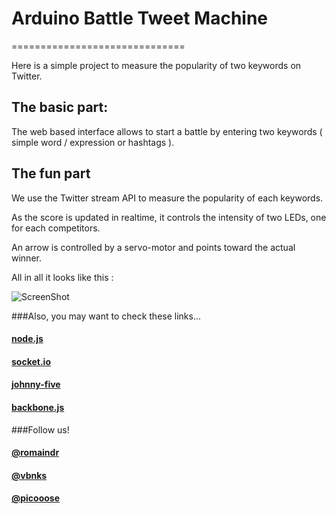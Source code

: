 # Arduino Battle Tweet Machine
==============================

Here is a simple project to measure the popularity of two keywords on Twitter.

## The basic part:

The web based interface allows to start a battle by entering two keywords ( simple word / expression or hashtags ).

## The fun part

We use the Twitter stream API to measure the popularity of each keywords.

As the score is updated in realtime, it controls the intensity of two LEDs, one for each competitors.

An arrow is controlled by a servo-motor and points toward the actual winner.

All in all it looks like this :

![ScreenShot](http://i.imgur.com/dR1ZoM0.jpg)

###Also, you may want to check these links...
#### [node.js](http://nodejs.org)
#### [socket.io](http://socket.io)
#### [johnny-five](https://github.com/rwldrn/johnny-five)
#### [backbone.js](http://backbonejs.org/)

###Follow us!

#### [@romaindr](https://twitter.com/romaindr)
#### [@vbnks](https://twitter.com/vbnks)
#### [@picooose](https://twitter.com/picooose)